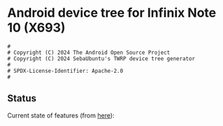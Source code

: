 # Android device tree for Infinix Note 10 (X693)

```
#
# Copyright (C) 2024 The Android Open Source Project
# Copyright (C) 2024 SebaUbuntu's TWRP device tree generator
#
# SPDX-License-Identifier: Apache-2.0
#
```
## Status

Current state of features (from [here](https://twrp.me/faq/OfficialMaintainer.html)):
